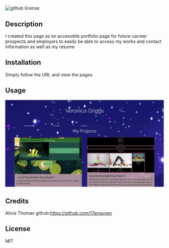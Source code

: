 # <React-Portfolio>
![github license](https://img.shields.io/badge/license-MIT-blue.svg)

## Description

I created this page as an accessible portfolio page for future carreer prospects and employers to easily be able to access my works and contact information as well as my resume

## Installation

Simply follow the URL and view the pages

## Usage

![Portfolio Page](./src/assets/images/ReactPort.png)

## Credits

Alivia Thomas github:https://github.com/17anguyen

## License

MIT